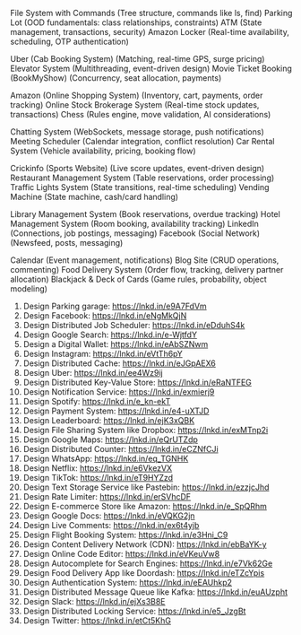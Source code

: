 File System with Commands (Tree structure, commands like ls, find)
Parking Lot (OOD fundamentals: class relationships, constraints)
ATM (State management, transactions, security)
Amazon Locker (Real-time availability, scheduling, OTP authentication)


Uber (Cab Booking System) (Matching, real-time GPS, surge pricing)
Elevator System (Multithreading, event-driven design)
Movie Ticket Booking (BookMyShow) (Concurrency, seat allocation, payments)


Amazon (Online Shopping System) (Inventory, cart, payments, order tracking)
Online Stock Brokerage System (Real-time stock updates, transactions)
Chess (Rules engine, move validation, AI considerations)


Chatting System (WebSockets, message storage, push notifications)
Meeting Scheduler (Calendar integration, conflict resolution)
Car Rental System (Vehicle availability, pricing, booking flow)


Crickinfo (Sports Website) (Live score updates, event-driven design)
Restaurant Management System (Table reservations, order processing)
Traffic Lights System (State transitions, real-time scheduling)
Vending Machine (State machine, cash/card handling)


Library Management System (Book reservations, overdue tracking)
Hotel Management System (Room booking, availability tracking)
LinkedIn (Connections, job postings, messaging)
Facebook (Social Network) (Newsfeed, posts, messaging)


Calendar (Event management, notifications)
Blog Site (CRUD operations, commenting)
Food Delivery System (Order flow, tracking, delivery partner allocation)
Blackjack & Deck of Cards (Game rules, probability, object modeling)


1. Design Parking garage: https://lnkd.in/e9A7FdVm
2. Design Facebook: https://lnkd.in/eNgMkQjN
3. Design Distributed Job Scheduler: https://lnkd.in/eDduhS4k
4. Design Google Search: https://lnkd.in/e-WjtfdY
5. Design a Digital Wallet: https://lnkd.in/eAbSZNwm
6. Design Instagram: https://lnkd.in/eVtTh6pY
7. Design Distributed Cache: https://lnkd.in/eJGpAEX6
8. Design Uber: https://lnkd.in/ee4Wz9ij
9. Design Distributed Key-Value Store: https://lnkd.in/eRaNTFEG
10. Design Notification Service: https://lnkd.in/exmierj9
11. Design Spotify: https://lnkd.in/e_kn-ekT
12. Design Payment System: https://lnkd.in/e4-uXTJD
13. Design Leaderboard: https://lnkd.in/ejK3xQBK
14. Design File Sharing System like Dropbox: https://lnkd.in/exMTnp2i
15. Design Google Maps: https://lnkd.in/eQrUTZdp
16. Design Distributed Counter: https://lnkd.in/eCZNfCJi
17. Design WhatsApp: https://lnkd.in/eq_TGNHK
18. Design Netflix: https://lnkd.in/e6VkezVX
19. Design TikTok: https://lnkd.in/eT9HYZzd
20. Design Text Storage Service like Pastebin: https://lnkd.in/ezzjcJhd
21. Design Rate Limiter: https://lnkd.in/erSVhcDF
22. Design E-commerce Store like Amazon: https://lnkd.in/e_SpQRhm
23. Design Google Docs: https://lnkd.in/eVQKG2jn
24. Design Live Comments: https://lnkd.in/ex6t4yjb
25. Design Flight Booking System: https://lnkd.in/e3Hni_C9
26. Design Content Delivery Network (CDN): https://lnkd.in/ebBaYK-y
27. Design Online Code Editor: https://lnkd.in/eVKeuVw8
28. Design Autocomplete for Search Engines: https://lnkd.in/e7Vk62Ge
29. Design Food Delivery App like Doordash: https://lnkd.in/eTZcYpis
30. Design Authentication System: https://lnkd.in/eEAUhkp2
31. Design Distributed Message Queue like Kafka: https://lnkd.in/euAUzpht
32. Design Slack: https://lnkd.in/ejXs3B8E
33. Design Distributed Locking Service: https://lnkd.in/e5_JzgBt
34. Design Twitter: https://lnkd.in/etCt5KhG
